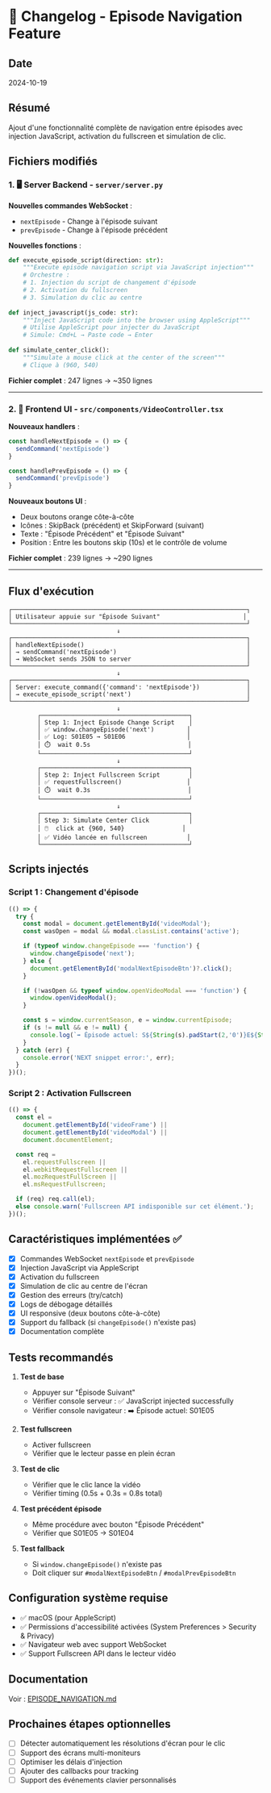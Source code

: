 # 📝 Changelog - Episode Navigation Feature

## Date
2024-10-19

## Résumé
Ajout d'une fonctionnalité complète de navigation entre épisodes avec injection JavaScript, activation du fullscreen et simulation de clic.

## Fichiers modifiés

### 1. 🖥️ Server Backend - `server/server.py`

**Nouvelles commandes WebSocket** :
- `nextEpisode` - Change à l'épisode suivant
- `prevEpisode` - Change à l'épisode précédent

**Nouvelles fonctions** :

```python
def execute_episode_script(direction: str):
    """Execute episode navigation script via JavaScript injection"""
    # Orchestre :
    # 1. Injection du script de changement d'épisode
    # 2. Activation du fullscreen
    # 3. Simulation du clic au centre
    
def inject_javascript(js_code: str):
    """Inject JavaScript code into the browser using AppleScript"""
    # Utilise AppleScript pour injecter du JavaScript
    # Simule: Cmd+L → Paste code → Enter
    
def simulate_center_click():
    """Simulate a mouse click at the center of the screen"""
    # Clique à (960, 540)
```

**Fichier complet** : 247 lignes → ~350 lignes

---

### 2. 📱 Frontend UI - `src/components/VideoController.tsx`

**Nouveaux handlers** :
```typescript
const handleNextEpisode = () => {
  sendCommand('nextEpisode')
}

const handlePrevEpisode = () => {
  sendCommand('prevEpisode')
}
```

**Nouveaux boutons UI** :
- Deux boutons orange côte-à-côte
- Icônes : SkipBack (précédent) et SkipForward (suivant)
- Texte : "Épisode Précédent" et "Épisode Suivant"
- Position : Entre les boutons skip (10s) et le contrôle de volume

**Fichier complet** : 239 lignes → ~290 lignes

---

## Flux d'exécution

```
┌─────────────────────────────────────────────────────────────────┐
│ Utilisateur appuie sur "Épisode Suivant"                       │
└─────────────────────────────────────────────────────────────────┘
                              ↓
┌─────────────────────────────────────────────────────────────────┐
│ handleNextEpisode()                                             │
│ → sendCommand('nextEpisode')                                    │
│ → WebSocket sends JSON to server                                │
└─────────────────────────────────────────────────────────────────┘
                              ↓
┌─────────────────────────────────────────────────────────────────┐
│ Server: execute_command({'command': 'nextEpisode'})             │
│ → execute_episode_script('next')                                │
└─────────────────────────────────────────────────────────────────┘
                              ↓
        ┌─────────────────────────────────────────┐
        │ Step 1: Inject Episode Change Script    │
        │ ✅ window.changeEpisode('next')         │
        │ ✅ Log: S01E05 → S01E06                 │
        │ ⏱️  wait 0.5s                           │
        └─────────────────────────────────────────┘
                              ↓
        ┌─────────────────────────────────────────┐
        │ Step 2: Inject Fullscreen Script        │
        │ ✅ requestFullscreen()                  │
        │ ⏱️  wait 0.3s                           │
        └─────────────────────────────────────────┘
                              ↓
        ┌─────────────────────────────────────────┐
        │ Step 3: Simulate Center Click           │
        │ 🖱️  click at {960, 540}                │
        │ ✅ Vidéo lancée en fullscreen           │
        └─────────────────────────────────────────┘
```

## Scripts injectés

### Script 1 : Changement d'épisode
```javascript
(() => {
  try {
    const modal = document.getElementById('videoModal');
    const wasOpen = modal && modal.classList.contains('active');

    if (typeof window.changeEpisode === 'function') {
      window.changeEpisode('next');
    } else {
      document.getElementById('modalNextEpisodeBtn')?.click();
    }

    if (!wasOpen && typeof window.openVideoModal === 'function') {
      window.openVideoModal();
    }

    const s = window.currentSeason, e = window.currentEpisode;
    if (s != null && e != null) {
      console.log(`➡️ Épisode actuel: S${String(s).padStart(2,'0')}E${String(e).padStart(2,'0')}`);
    }
  } catch (err) {
    console.error('NEXT snippet error:', err);
  }
})();
```

### Script 2 : Activation Fullscreen
```javascript
(() => {
  const el =
    document.getElementById('videoFrame') ||
    document.getElementById('videoModal') ||
    document.documentElement;

  const req =
    el.requestFullscreen ||
    el.webkitRequestFullscreen ||
    el.mozRequestFullScreen ||
    el.msRequestFullscreen;

  if (req) req.call(el);
  else console.warn('Fullscreen API indisponible sur cet élément.');
})();
```

## Caractéristiques implémentées ✅

- [x] Commandes WebSocket `nextEpisode` et `prevEpisode`
- [x] Injection JavaScript via AppleScript
- [x] Activation du fullscreen
- [x] Simulation de clic au centre de l'écran
- [x] Gestion des erreurs (try/catch)
- [x] Logs de débogage détaillés
- [x] UI responsive (deux boutons côte-à-côte)
- [x] Support du fallback (si `changeEpisode()` n'existe pas)
- [x] Documentation complète

## Tests recommandés

1. **Test de base**
   - Appuyer sur "Épisode Suivant"
   - Vérifier console serveur : ✅ JavaScript injected successfully
   - Vérifier console navigateur : ➡️ Épisode actuel: S01E05

2. **Test fullscreen**
   - Activer fullscreen
   - Vérifier que le lecteur passe en plein écran

3. **Test de clic**
   - Vérifier que le clic lance la vidéo
   - Vérifier timing (0.5s + 0.3s = 0.8s total)

4. **Test précédent épisode**
   - Même procédure avec bouton "Épisode Précédent"
   - Vérifier que S01E05 → S01E04

5. **Test fallback**
   - Si `window.changeEpisode()` n'existe pas
   - Doit cliquer sur `#modalNextEpisodeBtn` / `#modalPrevEpisodeBtn`

## Configuration système requise

- ✅ macOS (pour AppleScript)
- ✅ Permissions d'accessibilité activées (System Preferences > Security & Privacy)
- ✅ Navigateur web avec support WebSocket
- ✅ Support Fullscreen API dans le lecteur vidéo

## Documentation

Voir : [EPISODE_NAVIGATION.md](./EPISODE_NAVIGATION.md)

## Prochaines étapes optionnelles

- [ ] Détecter automatiquement les résolutions d'écran pour le clic
- [ ] Support des écrans multi-moniteurs
- [ ] Optimiser les délais d'injection
- [ ] Ajouter des callbacks pour tracking
- [ ] Support des événements clavier personnalisés
